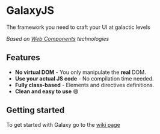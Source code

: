 # GalaxyJS

  The framework you need to craft your UI at galactic levels

  *Based on [Web Components](//developer.mozilla.org/en/docs/Web/Web_Components) technologies*

## Features

  - **No virtual DOM** - You only manipulate the **real** DOM.
  - **Use your actual JS code** - No compilation time needed.
  - **Fully class-based** - Elements and directives definitions.
  - **Clean and easy to use** 😄

## Getting started

  To get started with Galaxy go to the [wiki page](https://github.com/LosMaquios/GalaxyJS/wiki/Getting-Started-Guide)
